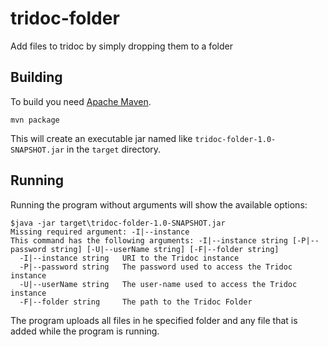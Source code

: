 # tridoc-folder

Add files to tridoc by simply dropping them to a folder

## Building

To build you need [Apache Maven](https://maven.apache.org).

    mvn package

This will create an executable jar named like `tridoc-folder-1.0-SNAPSHOT.jar` in the `target` directory.

## Running

Running the program without arguments will show the available options:

```
$java -jar target\tridoc-folder-1.0-SNAPSHOT.jar
Missing required argument: -I|--instance
This command has the following arguments: -I|--instance string [-P|--password string] [-U|--userName string] [-F|--folder string]
  -I|--instance string   URI to the Tridoc instance
  -P|--password string   The password used to access the Tridoc instance
  -U|--userName string   The user-name used to access the Tridoc instance
  -F|--folder string     The path to the Tridoc Folder
```

The program uploads all files in he specified folder and any file that is added while the program is running.